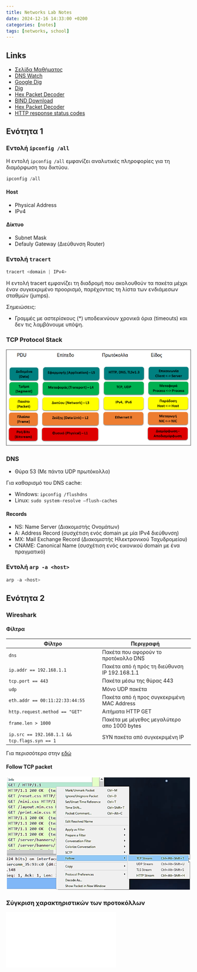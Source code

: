 ```yaml
---
title: Networks Lab Notes 
date: 2024-12-16 14:33:00 +0200
categories: [notes] 
tags: [networks, school]
---
```


## Links

- [Σελίδα Μαθήματος](https://people.iee.ihu.gr/~dima/?page_id=13#)
- [DNS Watch](https://dnswatch.info)
- [Google Dig](https://toolbox.googleapps.com/apps/dig/)
- [Dig](https://www.digwebinterface.com/)
- [Hex Packet Decoder](https://hpd.gasmi.net/)
- [BIND Download](https://downloads.isc.org/isc/bind9/9.16.7/BIND9.16.7.x64.zip)
- [Hex Packet Decoder](https://hpd.gasmi.net/)
- [HTTP response status codes](https://developer.mozilla.org/en-US/docs/Web/HTTP/Status)

## Ενότητα 1

### Εντολή `ipconfig /all`

Η εντολή `ipconfig /all` εμφανίζει αναλυτικές πληροφορίες για τη διαμόρφωση του δικτύου.

```powershell
ipconfig /all
```

#### Host 
- Physical Address
- IPv4

#### Δίκτυο
- Subnet Mask
- Defauly Gateway (Διεύθυνση Router)

### Εντολή `tracert`

```powershell
tracert <domain | IPv4>
```

Η εντολή tracert εμφανίζει τη διαδρομή που ακολουθούν τα πακέτα μέχρι έναν συγκεκριμένο προορισμό, παρέχοντας τη λίστα των ενδιάμεσων σταθμών (jumps).

Σημειώσεις:
- Γραμμές με αστερίσκους (*) υποδεικνύουν χρονικά όρια (timeouts) και δεν τις λαμβάνουμε υπόψη.


### TCP Protocol Stack

![tcp-protocol-stack](/assets/tcp-protocol-stack.png "TCP Protocol Stack")

### DNS

- Θύρα 53 (Με πάντα UDP πρωτόκολλο)

Για καθαρισμό του DNS cache:
- Windows: `ipconfig /flushdns`
- Linux: `sudo system-resolve –flush-caches` 

#### Records

- NS: Name Server (Διακομιστής Ονομάτων)
- A: Address Record (συσχέτιση ενός domain με μία IPv4 διεύθυνση)
- MX: Mail Exchange Record (Διακομιστής Ηλεκτρονικού Ταχυδρομείου)
- CNAME: Canonical Name (συσχέτιση ενός εικονικού domain με ένα πραγματικό)

### Εντολή `arp -a <host>`

```powershell
arp -a <host>
```

## Ενότητα 2

### Wireshark

#### Φίλτρα

| Φίλτρο | Περιγραφή |
|--------|-----------|
| `dns` | Πακέτα που αφορούν το προτόκολλο DNS |
| `ip.addr == 192.168.1.1` | Πακέτα από ή πρός τη διεύθυνση IP 192.168.1.1 |
| `tcp.port == 443` | Πακέτα μέσω της θύρας 443 |
| `udp` | Μόνο UDP πακέτα |
| `eth.addr == 00:11:22:33:44:55` | Πακέτα από ή προς συγκεκριμένη MAC Address |
| `http.request.method == "GET"` | Αιτήματα HTTP GET |
| `frame.len > 1000` | Πακέτα με μέγεθος μεγαλύτερο απο 1000 bytes |
| `ip.src == 192.168.1.1 && tcp.flags.syn == 1` | SYN πακέτα από συγκεκριμένη IP |

Για περισσότερα στην [εδώ](https://wiki.wireshark.org/DisplayFilters)

#### Follow TCP packet

![wireshark_follow_tcp](/assets/wireshark_follow_tcp.png "Follow TCP packet")

### Σύγκριση χαρακτηριστικών των προτοκόλλων

![protocol-comparison](/assets/protocol-comparison.pgn "Protocol Comparison")

